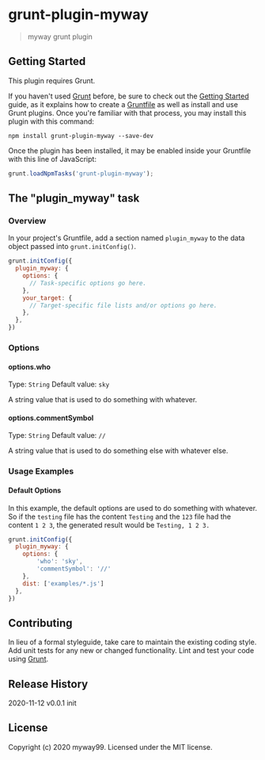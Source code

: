 # grunt-plugin-myway

> myway grunt plugin

## Getting Started
This plugin requires Grunt.

If you haven't used [Grunt](http://gruntjs.com/) before, be sure to check out the [Getting Started](http://gruntjs.com/getting-started) guide, as it explains how to create a [Gruntfile](http://gruntjs.com/sample-gruntfile) as well as install and use Grunt plugins. Once you're familiar with that process, you may install this plugin with this command:

```shell
npm install grunt-plugin-myway --save-dev
```

Once the plugin has been installed, it may be enabled inside your Gruntfile with this line of JavaScript:

```js
grunt.loadNpmTasks('grunt-plugin-myway');
```

## The "plugin_myway" task

### Overview
In your project's Gruntfile, add a section named `plugin_myway` to the data object passed into `grunt.initConfig()`.

```js
grunt.initConfig({
  plugin_myway: {
    options: {
      // Task-specific options go here.
    },
    your_target: {
      // Target-specific file lists and/or options go here.
    },
  },
})
```

### Options

#### options.who
Type: `String`
Default value: `sky`

A string value that is used to do something with whatever.

#### options.commentSymbol
Type: `String`
Default value: `//`

A string value that is used to do something else with whatever else.

### Usage Examples

#### Default Options
In this example, the default options are used to do something with whatever. So if the `testing` file has the content `Testing` and the `123` file had the content `1 2 3`, the generated result would be `Testing, 1 2 3.`

```js
grunt.initConfig({
  plugin_myway: {
    options: {
        'who': 'sky',
        'commentSymbol': '//'
    },
    dist: ['examples/*.js']
  },
})
```

## Contributing
In lieu of a formal styleguide, take care to maintain the existing coding style. Add unit tests for any new or changed functionality. Lint and test your code using [Grunt](http://gruntjs.com/).

## Release History
2020-11-12    v0.0.1   init

## License
Copyright (c) 2020 myway99. Licensed under the MIT license.
